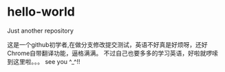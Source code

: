 # hello-world
Just another repository

这是一个github初学者,在做分支修改提交测试，英语不好真是好烦呀，还好Chrome自带翻译功能，逼格满满。
不过自己也要多多的学习英语，好啦就啰嗦到这里啦。。。 see you ^_^!!
